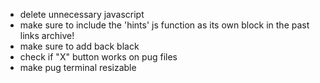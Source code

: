 * delete unnecessary javascript
* make sure to include the 'hints' js function as its own block in the past links archive!
* make sure to add back black
* check if "X" button works on pug files
* make pug terminal resizable